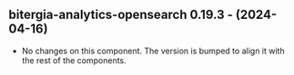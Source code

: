   ## bitergia-analytics-opensearch 0.19.3 - (2024-04-16)
  
  * No changes on this component. The version is bumped to align it
    with the rest of the components.
